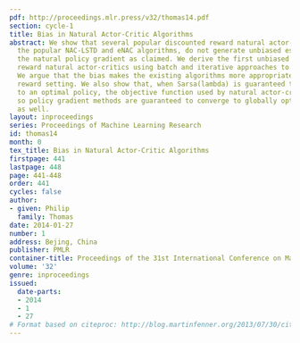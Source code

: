 ```yaml
---
pdf: http://proceedings.mlr.press/v32/thomas14.pdf
section: cycle-1
title: Bias in Natural Actor-Critic Algorithms
abstract: We show that several popular discounted reward natural actor-critics, including
  the popular NAC-LSTD and eNAC algorithms, do not generate unbiased estimates of
  the natural policy gradient as claimed. We derive the first unbiased discounted
  reward natural actor-critics using batch and iterative approaches to gradient estimation.
  We argue that the bias makes the existing algorithms more appropriate for the average
  reward setting. We also show that, when Sarsa(lambda) is guaranteed to converge
  to an optimal policy, the objective function used by natural actor-critics is concave,
  so policy gradient methods are guaranteed to converge to globally optimal policies
  as well.
layout: inproceedings
series: Proceedings of Machine Learning Research
id: thomas14
month: 0
tex_title: Bias in Natural Actor-Critic Algorithms
firstpage: 441
lastpage: 448
page: 441-448
order: 441
cycles: false
author:
- given: Philip
  family: Thomas
date: 2014-01-27
number: 1
address: Bejing, China
publisher: PMLR
container-title: Proceedings of the 31st International Conference on Machine Learning
volume: '32'
genre: inproceedings
issued:
  date-parts:
  - 2014
  - 1
  - 27
# Format based on citeproc: http://blog.martinfenner.org/2013/07/30/citeproc-yaml-for-bibliographies/
---
```

